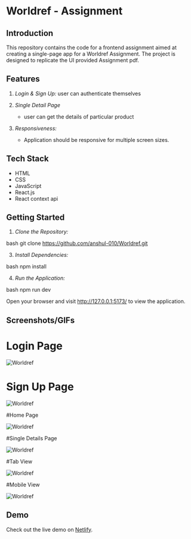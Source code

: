 # Worldref - Assignment

## Introduction

This repository contains the code for a frontend assignment aimed at creating a single-page app for a Worldref Assignment. The project is designed to replicate the UI provided Assignment pdf.


## Features

1. *Login & Sign Up:*
   user can authenticate themselves

2. *Single Detail Page*
   - user can get the details of particular product


5. *Responsiveness:*
   - Application should be responsive for multiple screen sizes.


## Tech Stack

- HTML
- CSS
- JavaScript
- React.js
- React context api


## Getting Started

1. *Clone the Repository:*

bash
git clone https://github.com/anshul-010/Worldref.git


3. *Install Dependencies:*

bash
npm install


4. *Run the Application:*

bash
npm run dev


Open your browser and visit http://127.0.0.1:5173/ to view the application.

## Screenshots/GIFs

# Login Page

![Worldref](https://github.com/anshul-010/Hyperface_Calendar/assets/93611786/87140240-5be2-41bf-90c3-b27e404ae02a)

# Sign Up Page

![Worldref](https://github.com/anshul-010/Hyperface_Calendar/assets/93611786/cd06f7ba-7297-4dae-85c6-af480cda5b14)

#Home Page

![Worldref](https://github.com/anshul-010/Hyperface_Calendar/assets/93611786/ae13c7f2-ea3d-43ca-8c31-147209490755)

#Single Details Page

![Worldref](https://github.com/anshul-010/Hyperface_Calendar/assets/93611786/89889b4a-304c-4e40-8468-097dc65394f2)

#Tab View

![Worldref](https://github.com/anshul-010/Hyperface_Calendar/assets/93611786/7261c793-9793-4c1e-99ea-1a79196e8a4b)

#Mobile View

![Worldref](https://github.com/anshul-010/Hyperface_Calendar/assets/93611786/f5de2ba8-7293-49ca-b8dd-1a609d4d6571)


## Demo

Check out the live demo on [Netlify](https://65eabccc601c524a3c167eef--creative-pegasus-22abf0.netlify.app/).

